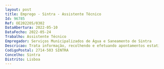 ```yaml
--- 
layout: post
title: Emprego - Sintra - Assistente Técnico
Id: 96785
Ref: OE202205/0302
DataAbertura: 2022-05-10
DataFecho: 2022-05-24
Trabalho: Assistente Técnico
Empregador: Serviços Municipalizados de Água e Saneamento de Sintra
Descricao: Trata informação, recolhendo e efetuando apontamentos estatísticos elementares e elaborando mapas, quadros e listagens ou utilizando qualquer outra forma de transmissão eficaz dos dados existentes  Faz a avaliação inicial das avarias ou mau funcionamento dos equipamentos eletromecânicos, reportadas pelos operadores e encarregados  Comunica as necessidades de intervenção pelo prestador de serviços externo para as ocorrências de maior complexidade dimensão e procede à abertura (e fecho posterior das ordens de serviço, nas ações de manutenção corretiva a desenvolver pela Brigada de Manutenção)  Executa pesquisas de mercado tendentes à resolução de problemas, no que concerne a formas de reparação, aquisição de peças ou substituição de equipamentos  contacta com fornecedores e prestadores de serviços, solicita orçamentos e faz a preparação de procedimentos de aquisição em conjunto e com a supervisão dos técnicos superiores  Acompanha e supervisiona as tarefas da Brigada de Manutenção mais complexas relacionadas com correção de anomalias mecânicas e elétricas  Aplica as normas legais e os procedimentos de proteção de dados pessoais.
CodigoPostal: 2714-503 SINTRA
Concelho: Sintra
Distrito: Lisboa
--- 
```

